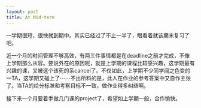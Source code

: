 ```yaml
---
layout: post
title: At Mid-term
---
```


一学期很短，很快就到期中。其实已经过了不止一半了，眼看着就该期末复习了吧。

近一个月的时间管理不够高效，有两三件事情都是在deadline之前才完成，不像上学期那么从容。要说外在的原因呢，就是上学期的课程比较感兴趣，这学期最有兴趣的课，又被这个该死的系cancel了。不仅如此，上学期不少同学闻之色变的一TA，这学期又碰上了⋯⋯不出所料的是，此人在作业的参考答案中又自作主张了。当TA的给分标准和考察目标不一致，做作业得多纠结啊。

接下来一个月要着手做几门课的project了，希望如上学期一般，合作愉快。